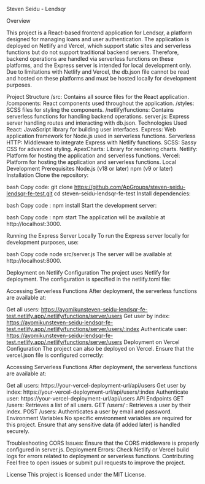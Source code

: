 Steven Seidu - Lendsqr

Overview

This project is a React-based frontend application for Lendsqr, a platform designed for managing loans and user authentication. The application is deployed on Netlify and Vercel, which support static sites and serverless functions but do not support traditional backend servers. Therefore, backend operations are handled via serverless functions on these platforms, and the Express server is intended for local development only. Due to limitations with Netlify and Vercel, the db.json file cannot be read and hosted on these platforms and must be hosted locally for development purposes.


Project Structure
/src: Contains all source files for the React application.
/components: React components used throughout the application.
/styles: SCSS files for styling the components.
/netlify/functions: Contains serverless functions for handling backend operations.
server.js: Express server handling routes and interacting with db.json.
Technologies Used
React: JavaScript library for building user interfaces.
Express: Web application framework for Node.js used in serverless functions.
Serverless HTTP: Middleware to integrate Express with Netlify functions.
SCSS: Sassy CSS for advanced styling.
ApexCharts: Library for rendering charts.
Netlify: Platform for hosting the application and serverless functions.
Vercel: Platform for hosting the application and serverless functions.
Local Development
Prerequisites
Node.js (v18 or later)
npm (v9 or later)
Installation
Clone the repository:

bash
Copy code:
git clone https://github.com/ApGroups/steven-seidu-lendsqr-fe-test.git
cd steven-seidu-lendsqr-fe-test
Install dependencies:

bash
Copy code : 
npm install
Start the development server:

bash
Copy code : 
npm start
The application will be available at http://localhost:3000.

Running the Express Server Locally
To run the Express server locally for development purposes, use:

bash
Copy code
node src/server.js
The server will be available at http://localhost:8000.

Deployment on Netlify
Configuration
The project uses Netlify for deployment. The configuration is specified in the netlify.toml file:


Accessing Serverless Functions
After deployment, the serverless functions are available at:

Get all users: https://ayomikunsteven-seidu-lendsqr-fe-test.netlify.app/.netlify/functions/server/users
Get user by index: https://ayomikunsteven-seidu-lendsqr-fe-test.netlify.app/.netlify/functions/server/users/:index
Authenticate user: https://ayomikunsteven-seidu-lendsqr-fe-test.netlify.app/.netlify/functions/server/users
Deployment on Vercel
Configuration
The project can also be deployed on Vercel. Ensure that the vercel.json file is configured correctly:


Accessing Serverless Functions
After deployment, the serverless functions are available at:

Get all users: https://your-vercel-deployment-url/api/users
Get user by index: https://your-vercel-deployment-url/api/users/:index
Authenticate user: https://your-vercel-deployment-url/api/users
API Endpoints
GET /users: Retrieves a list of all users.
GET /users/
: Retrieves a user by their index.
POST /users: Authenticates a user by email and password.
Environment Variables
No specific environment variables are required for this project. Ensure that any sensitive data (if added later) is handled securely.

Troubleshooting
CORS Issues: Ensure that the CORS middleware is properly configured in server.js.
Deployment Errors: Check Netlify or Vercel build logs for errors related to deployment or serverless functions.
Contributing
Feel free to open issues or submit pull requests to improve the project.

License
This project is licensed under the MIT License.
